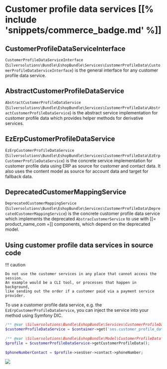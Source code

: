 # Customer profile data services [[% include 'snippets/commerce_badge.md' %]]

## CustomerProfileDataServiceInterface

`CustomerProfileDataServiceInterface` (`Silversolutions\Bundle\EshopBundle\Services\CustomerProfileData\CustomerProfileDataServiceInterface`)
is the general interface for any customer profile data service.

## AbstractCustomerProfileDataService

`AbstractCustomerProfileDataService` (`Silversolutions\Bundle\EshopBundle\Services\CustomerProfileData\AbstractCustomerProfileDataService`)
is the abstract service implementation for customer profile data which provides helper methods for derivative services.

## EzErpCustomerProfileDataService

`EzErpCustomerProfileDataService` (`Silversolutions\Bundle\EshopBundle\Services\CustomerProfileData\EzErpCustomerProfileDataService`)
is the concrete service implementation for customer profile data using ERP as source for customer and contact data.
It also uses the content model as source for account data and target for fallback data.

## DeprecatedCustomerMappingService

`DeprecatedCustomerMappingService` (`Silversolutions\Bundle\EshopBundle\Services\CustomerProfileData\DeprecatedCustomerMappingService`)
is the concrete customer profile data service which implements the deprecated `AbstracCustomerService` to use with [[= product_name_com =]] components,
which depend on the deprecated model.

## Using customer profile data services in source code

!!! caution

    Do not use the customer services in any place that cannot access the session.
    An example would be a CLI tool, or processes that happen in background,
    like sending out the order if a customer paid via a payment service provider.

To use a customer profile data service, e.g. the `EzErpCustomerProfileDataService`,
you can inject the service into your method using Symfony DIC.

``` php
/** @var \Silversolutions\Bundle\EshopBundle\Services\CustomerProfileData\CustomerProfileDataServiceInterface $customerProfileDataService */
$customerProfileDataService = $container->get('ses.customer_profile_data.ez_erp');
 
/** @var \Silversolutions\Bundle\EshopBundle\Model\CustomerProfileData\CustomerProfileData $profile */
$profile = $customerProfileDataService->getCustomerProfileData();
 
$phoneNumberContact = $profile->sesUser->contact->phoneNumber;
```

![](../../../img/customer_4.png)
